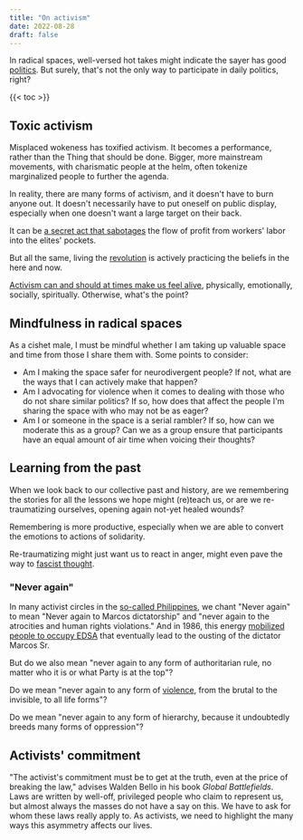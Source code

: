 ```yaml
---
title: "On activism"
date: 2022-08-28
draft: false
---
```


In radical spaces, well-versed hot takes might indicate the sayer has
good [politics](/politics). But surely, that's not the only way to
participate in daily politics, right?

{{< toc >}}

## Toxic activism

Misplaced wokeness has toxified activism.
It becomes a performance,
rather than the Thing that should be done.
Bigger, more mainstream movements,
with charismatic people at the helm,
often tokenize marginalized people to further the agenda.

In reality, there are many forms of activism,
and it doesn't have to burn anyone out.
It doesn't necessarily have to put oneself on public display,
especially when one doesn't want a large target on their back.

It can be [a secret act that sabotages](/sabotage) the flow of profit
from workers' labor into the elites' pockets.

But all the same,
living the [revolution](/revolution) is actively practicing
the beliefs in the here and now.

[Activism can and should at times make us feel alive](/joyful-militancy),
physically,
emotionally, socially, spiritually. Otherwise, what's the point?

## Mindfulness in radical spaces

As a cishet male, I must be mindful whether I am taking up valuable
space and time from those I share them with. Some points to consider:

- Am I making the space safer for neurodivergent people? If not, what
  are the ways that I can actively make that happen?
- Am I advocating for violence when it comes to dealing with those who
  do not share similar politics? If so, how does that affect
  the people I'm sharing the space with who may not be as eager?
- Am I or someone in the space is a serial rambler? If so, how can we
  moderate this as a group? Can we as a group ensure that participants
  have an equal amount of air time when voicing their thoughts?

## Learning from the past

When we look back to our collective past and history, are we remembering
the stories for all the lessons we hope might (re)teach us, or are we
re-traumatizing ourselves, opening again not-yet healed wounds?

Remembering is more productive, especially when we are able to convert
the emotions to actions of solidarity.

Re-traumatizing might just want us to react in anger, might even pave
the way to [fascist thought](/fascism).

### "Never again"

In many activist circles in the [so-called Philippines](/pilipinas), we
chant "Never again" to mean "Never again to Marcos dictatorship" and "never again to the atrocities and human rights violations." And in
1986, this energy [mobilized people to occupy EDSA](/edsa-revolution)
that eventually lead to the ousting of the dictator Marcos Sr.

But do we also mean "never again to any form of authoritarian rule, no
matter who it is or what Party is at the top"?

Do we mean "never again to any form of [violence](/violence), from the
brutal to the invisible, to all life forms"?

Do we mean "never again to any form of hierarchy, because it undoubtedly
breeds many forms of oppression"?

## Activists' commitment

"The activist's commitment must be to get at the truth, even at the
price of breaking the law," advises Walden Bello in his book *Global
Battlefields*. Laws are written by well-off, privileged
people who claim to represent us, but almost always the masses do not
have a say on this. We have to ask for whom these laws really apply to.
As activists, we need to highlight the many ways this asymmetry affects
our lives.
